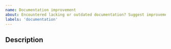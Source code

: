 ```yaml
---
name: Documentation improvement
about: Encountered lacking or outdated documentation? Suggest improvements here.
labels: 'documentation'
---
```


## Description

<!--
    Give a short summary on how the documentation can be improved.
-->
